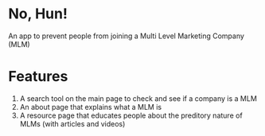 # No, Hun!
An app to prevent people from joining a Multi Level Marketing Company (MLM)

# Features

<ol>
<li>A search tool on the main page to check and see if a company is a MLM</li>
<li>An about page that explains what a MLM is</li>
<li>A resource page that educates people about the preditory nature of MLMs (with articles and videos)</li>
</ol>
